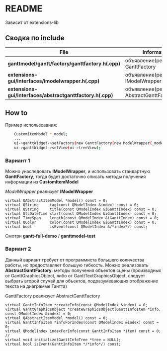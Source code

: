 # README

Зависит от extensions-lib

## Сводка по include

| File | Information |
| ------ | ------ |
| **ganttmodel/gantt/factory/ganttfactory.h(.cpp)** | объявление(реализация) GanttFactory |
| **extensions-gui/interfaces/imodelwrapper.h(.cpp)** | объявление(реализацию) IModelWrapper |
| **extensions-gui/interfaces/abstractganttfactory.h(.cpp)** | объявление(реализацию) AbstractGanttFactory|

## How to

Пример использования:
```sh
    CustomItemModel *_model;
    ...
    ui->ganttWidget->setFactory(new GanttFactory(new ModelWrapper(_model)));
    ui->ganttWidget->setView(ui->treeView);
```
### Вариант 1
Можно унаследовать **IModelWrapper**, и использовать стандартную **GanttFactory**, 
тогда будет достаточно описать методы получения информации из **CustomItemModel**
    
*ModelWrapper* реализует **IModelWrapper**

    virtual QAbstractItemModel *model() const = 0;
    virtual QString     tag(const QModelIndex &index) const = 0;  
    virtual QString     title(const QModelIndex &iGanttIndex) const = 0;
    virtual UtcDateTime start(const QModelIndex &iGanttIndex) const = 0;
    virtual TimeSpan    length(const QModelIndex &iGanttIndex) const = 0;
    virtual QColor      color(const QModelIndex &iGanttIndex) const = 0;
    virtual bool        isEvent(const QModelIndex &/*index*/) const;
    
Смотри **gantt-full-demo** / **ganttmodel-test**
### Вариант 2
Данный вариант требует от программиста большего количества работы, но
предоставляет большую гибкость.
Можно реализовать **AbstractGanttFactory**: методы получения объектов
сцены (производных от GanttGraphicsObject, либо от GanttTextGraphicsObject, 
следует выбрать второй случай для объектов, подразумевающих отображение текста
на диаграмме Гантта)
    
GanttFactory реализует AbstractGanttFactory

    virtual GanttInfoItem *createInfo(const QModelIndex &index) = 0;
    virtual GanttGraphicsObject *createGraphicsObject(GanttInfoItem *info, const QModelIndex &index) = 0;
    virtual QAbstractItemModel *model() const = 0;
	virtual GanttInfoItem *infoForIndex(const QModelIndex &index) const = 0;
    virtual QModelIndex indexForInfo(const GanttInfoItem *item) const = 0;
	//
	virtual void initialize(GanttInfoTree *tree = NULL);
    virtual bool isEvent(GanttInfoItem */*info*/) const;
